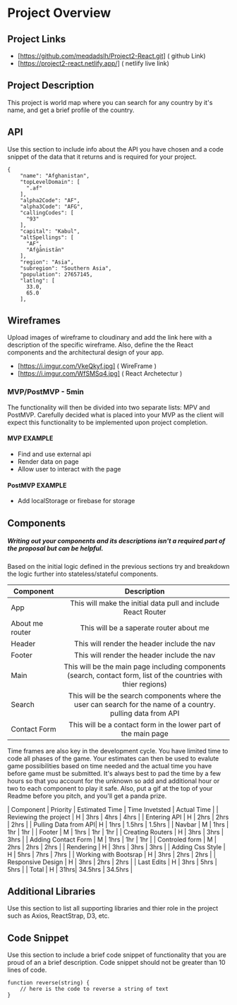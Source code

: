 # Project Overview

## Project Links

- [https://github.com/meqdadslh/Project2-React.git] ( github Link)
- [https://project2-react.netlify.app/] ( netlify live link)

## Project Description

This project is world map where you can search for any country by it's name, and get a brief profile of the country. 

## API

Use this section to include info about the API you have chosen and a code snippet of the data that it returns and is required for your project. 


```
{
    "name": "Afghanistan",
    "topLevelDomain": [
      ".af"
    ],
    "alpha2Code": "AF",
    "alpha3Code": "AFG",
    "callingCodes": [
      "93"
    ],
    "capital": "Kabul",
    "altSpellings": [
      "AF",
      "Afġānistān"
    ],
    "region": "Asia",
    "subregion": "Southern Asia",
    "population": 27657145,
    "latlng": [
      33.0,
      65.0
    ],
```


## Wireframes

Upload images of wireframe to cloudinary and add the link here with a description of the specific wireframe. Also, define the the React components and the architectural design of your app.

- [https://i.imgur.com/VkeQkyf.jpg] ( WireFrame )
- [https://i.imgur.com/WfSMSq4.jpg] ( React Archetectur )


### MVP/PostMVP - 5min

The functionality will then be divided into two separate lists: MPV and PostMVP.  Carefully decided what is placed into your MVP as the client will expect this functionality to be implemented upon project completion.  

#### MVP EXAMPLE
- Find and use external api 
- Render data on page 
- Allow user to interact with the page

#### PostMVP EXAMPLE

- Add localStorage or firebase for storage

## Components
##### Writing out your components and its descriptions isn't a required part of the proposal but can be helpful.

Based on the initial logic defined in the previous sections try and breakdown the logic further into stateless/stateful components. 

| Component | Description | 
| --- | :---: |  
| App | This will make the initial data pull and include React Router| 
| About me router | This will be a saperate router about me| 
| Header | This will render the header include the nav | 
| Footer | This will render the header include the nav | 
| Main | This will be the main page including components (search, contact form, list of the countries with thier regions) | 
| Search | This will be the search components where the user can search for the name of a country. pulling data from API | 
| Contact Form | This will be a contact form in the lower part of the main page | 



Time frames are also key in the development cycle.  You have limited time to code all phases of the game.  Your estimates can then be used to evalute game possibilities based on time needed and the actual time you have before game must be submitted. It's always best to pad the time by a few hours so that you account for the unknown so add and additional hour or two to each component to play it safe. Also, put a gif at the top of your Readme before you pitch, and you'll get a panda prize.

| Component | Priority | Estimated Time | Time Invetsted | Actual Time |
| Reviewing the project | H | 3hrs | 4hrs | 4hrs |
| Entering API | H | 2hrs | 2hrs | 2hrs |
| Pulling Data from API| H | 1hrs | 1.5hrs | 1.5hrs |
| Navbar | M | 1hrs | 1hr | 1hr |
| Footer | M | 1hrs | 1hr | 1hr |
| Creating Routers | H | 3hrs | 3hrs | 3hrs |
| Adding Contact Form | M | 1hrs | 1hr | 1hr |
| Controled form | M | 2hrs | 2hrs | 2hrs |
| Rendering | H | 3hrs | 3hrs | 3hrs |
| Adding Css Style | H | 5hrs | 7hrs | 7hrs |
| Working with Bootsrap | H | 3hrs | 2hrs | 2hrs |
| Responsive Design | H | 3hrs | 2hrs | 2hrs |
| Last Edits | H | 3hrs | 5hrs | 5hrs |
| Total | H | 31hrs| 34.5hrs | 34.5hrs |

## Additional Libraries
 Use this section to list all supporting libraries and thier role in the project such as Axios, ReactStrap, D3, etc. 

## Code Snippet

Use this section to include a brief code snippet of functionality that you are proud of an a brief description.  Code snippet should not be greater than 10 lines of code. 

```
function reverse(string) {
	// here is the code to reverse a string of text
}
```
